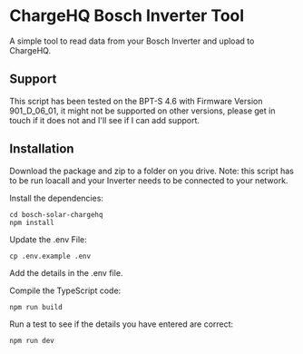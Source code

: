 # ChargeHQ Bosch Inverter Tool
A simple tool to read data from your Bosch Inverter and upload to ChargeHQ.

## Support
This script has been tested on the BPT-S 4.6 with Firmware Version 901_D_06_01, it might not be supported on other versions, please get in touch if it does not and I'll see if I can add support.

## Installation
Download the package and zip to a folder on you drive.  Note: this script has to be run loacall and your Inverter needs to be connected to your network.

Install the dependencies:
```
cd bosch-solar-chargehq
npm install
```

Update the .env File:
```
cp .env.example .env
```

Add the details in the .env file.

Compile the TypeScript code:
```
npm run build
```

Run a test to see if the details you have entered are correct:
```
npm run dev
```